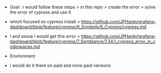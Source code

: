 - Goal : i would follow these steps > in this repo > create the error > solve the error of cypress and use it 
- which focused on cypress install > https://github.com/JPHardy/grafana-dashboard/blob/feature/cypress/6_Symbols/6_Cypress/cypress.md 
- I and assue i would get this error > https://github.com/JPHardy/grafana-dashboard/blob/feature/cypress/7_Semblance/7.34.1_cypress_error_in_codespaces.md 

- Environment
- i would do it there on paid and none paid versions
